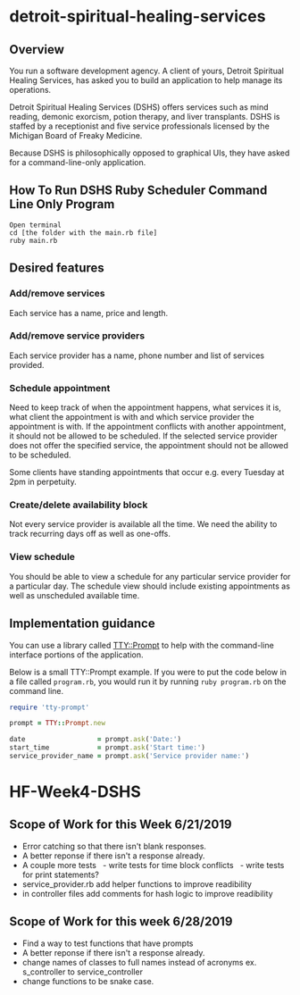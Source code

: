 # detroit-spiritual-healing-services

## Overview

You run a software development agency. A client of yours, Detroit Spiritual Healing Services, has asked you to build an application to help manage its operations.

Detroit Spiritual Healing Services (DSHS) offers services such as mind reading, demonic exorcism, potion therapy, and liver transplants.
DSHS is staffed by a receptionist and five service professionals licensed by the Michigan Board of Freaky Medicine.

Because DSHS is philosophically opposed to graphical UIs, they have asked for a command-line-only application.

## How To Run DSHS Ruby Scheduler Command Line Only Program


    Open terminal
    cd [the folder with the main.rb file]
    ruby main.rb


##  Desired features

### Add/remove services

Each service has a name, price and length.

### Add/remove service providers

Each service provider has a name, phone number and list of services provided.

### Schedule appointment

Need to keep track of when the appointment happens, what services it is, what client the appointment is with and which service provider the appointment is with.
If the appointment conflicts with another appointment, it should not be allowed to be scheduled.
If the selected service provider does not offer the specified service, the appointment should not be allowed to be scheduled.

Some clients have standing appointments that occur e.g. every Tuesday at 2pm in perpetuity.

### Create/delete availability block

Not every service provider is available all the time.
We need the ability to track recurring days off as well as one-offs.

### View schedule

You should be able to view a schedule for any particular service provider for a particular day.
The schedule view should include existing appointments as well as unscheduled available time.

## Implementation guidance

You can use a library called [TTY::Prompt](https://github.com/piotrmurach/tty-prompt) to help with the command-line interface portions of the application.

Below is a small TTY::Prompt example. If you were to put the code below in a file called `program.rb`, you would run it by running `ruby program.rb` on the command line.

```ruby
require 'tty-prompt'

prompt = TTY::Prompt.new

date                  = prompt.ask('Date:')
start_time            = prompt.ask('Start time:')
service_provider_name = prompt.ask('Service provider name:')
```


# HF-Week4-DSHS
## Scope of Work for this Week 6/21/2019
- Error catching so that there isn't blank responses.
- A better reponse if there isn't a response already. 
- A couple more tests
  - write tests for time block conflicts
  - write tests for print statements?
- service_provider.rb add helper functions to improve readibility
- in controller files add comments for hash logic to improve readibility


## Scope of Work for this week 6/28/2019
- Find a way to test functions that have prompts
- A better reponse if there isn't a response already. 
- change names of classes to full names instead of acronyms ex. s_controller to service_controller
- change functions to be snake case. 
